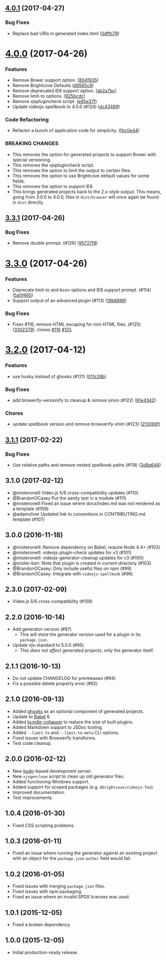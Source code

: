<a name="4.0.1"></a>
## [4.0.1](https://github.com/videojs/generator-videojs-plugin/compare/v4.0.0...v4.0.1) (2017-04-27)

### Bug Fixes

* Replace bad URIs in generated index.html ([0dffb79](https://github.com/videojs/generator-videojs-plugin/commit/0dffb79))

<a name="4.0.0"></a>
# [4.0.0](https://github.com/videojs/generator-videojs-plugin/compare/v3.3.1...v4.0.0) (2017-04-26)

### Features

* Remove Bower support option. ([804f835](https://github.com/videojs/generator-videojs-plugin/commit/804f835))
* Remove Brightcove Defaults ([d9565c8](https://github.com/videojs/generator-videojs-plugin/commit/d9565c8))
* Remove deprecated IE8 support option. ([ab2a7bc](https://github.com/videojs/generator-videojs-plugin/commit/ab2a7bc))
* Remove limit-to options. ([925bcdc](https://github.com/videojs/generator-videojs-plugin/commit/925bcdc))
* Remove vjsplugincheck script. ([e85e37f](https://github.com/videojs/generator-videojs-plugin/commit/e85e37f))
* Update videojs-spellbook to 4.0.0 (#124) ([dc43489](https://github.com/videojs/generator-videojs-plugin/commit/dc43489))

### Code Refactoring

* Refactor a bunch of application code for simplicity. ([fbc0e44](https://github.com/videojs/generator-videojs-plugin/commit/fbc0e44))


### BREAKING CHANGES

* This removes the option for generated projects to support Bower with special versioning.
* This removes the vjsplugincheck script.
* This removes the option to limit the output to certain files.
* This removes the option to use Brightcove default values for some fields.
* This removes the option to support IE8.
* This brings generated projects back to the 2.x-style output. This means, going from 3.0.0 to 4.0.0, files in `dist/browser` will once again be found in `dist` directly.

<a name="3.3.1"></a>
## [3.3.1](https://github.com/videojs/generator-videojs-plugin/compare/v3.3.0...v3.3.1) (2017-04-26)

### Bug Fixes

* Remove double prompt. (#126) ([95727f8](https://github.com/videojs/generator-videojs-plugin/commit/95727f8))

<a name="3.3.0"></a>
# [3.3.0](https://github.com/videojs/generator-videojs-plugin/compare/v3.2.0...v3.3.0) (2017-04-26)

### Features

* Deprecate limit-to and bcov options and IE8 support prompt. (#114) ([5a0f465](https://github.com/videojs/generator-videojs-plugin/commit/5a0f465))
* Support output of an advanced plugin (#113) ([19b6898](https://github.com/videojs/generator-videojs-plugin/commit/19b6898))

### Bug Fixes

* Fixes #116, remove HTML escaping for non-HTML files. (#125) ([3302379](https://github.com/videojs/generator-videojs-plugin/commit/3302379)), closes [#116](https://github.com/videojs/generator-videojs-plugin/issues/116) [#125](https://github.com/videojs/generator-videojs-plugin/issues/125)

<a name="3.2.0"></a>
# [3.2.0](https://github.com/videojs/generator-videojs-plugin/compare/v3.1.1...v3.2.0) (2017-04-12)

### Features

* use husky instead of ghooks (#121) ([011c28b](https://github.com/videojs/generator-videojs-plugin/commit/011c28b))

### Bug Fixes

* add browerify-versionify to cleanup & remove sinon (#122) ([81e4342](https://github.com/videojs/generator-videojs-plugin/commit/81e4342))

### Chores

* update spellbook version and remove browserify-shim (#123) ([2f3099f](https://github.com/videojs/generator-videojs-plugin/commit/2f3099f))

<a name="3.1.1"></a>
## [3.1.1](https://github.com/videojs/generator-videojs-plugin/compare/v3.1.0...v3.1.1) (2017-02-22)

### Bug Fixes

* Use relative paths and remove nested spellbook paths (#118) ([3d8a648](https://github.com/videojs/generator-videojs-plugin/commit/3d8a648))

## 3.1.0 (2017-02-12)
* @misteroneill Video.js 5/6 cross-compatibility updates (#110)
* @BrandonOCasey Put the sanity test in a module (#111)
* @misteroneill Fixed an issue where docs/index.md was not rendered as a template (#109)
* @adamoliver Updated link to conventions in CONTRIBUTING.md template (#107)

## 3.0.0 (2016-11-18)
* @misteroneill: Remove dependency on Babel, require Node 4.4+ (#102)
* @misteroneill: videojs-plugin-check updates for v3 (#101)
* @misteroneill: videojs-generator-cleanup updates for v3 (#100)
* @mister-ben: Note that plugin is created in current directory (#103)
* @BrandonOCasey: Only include useful files on npm (#99)
* @BrandonOCasey: Integrate with `videojs-spellbook` (#96)

## 2.3.0 (2017-02-09)
* Video.js 5/6 cross-compatibility (#108)

## 2.2.0 (2016-10-14)
* Add generator-version (#97)
  * This will store the generator version used for a plugin in its `package.json`.
* Update vjs-standard to 5.0.0 (#95)
  * This _does not affect generated projects_, only the generator itself.

## 2.1.1 (2016-10-13)
* Do not update CHANGELOG for prereleases (#94)
* Fix a possible delete property error (#92)

## 2.1.0 (2016-09-13)
* Added [ghooks](https://www.npmjs.com/package/ghooks) as an optional component of generated projects.
* Update to [Babel](https://www.npmjs.com/package/babel) 6.
* Added [bundle-collapser](https://www.npmjs.com/package/bundle-collapser) to reduce the size of built plugins.
* Added Markdown support to JSDoc tooling.
* Added `--limit-to` and `--limit-to-meta` CLI options.
* Fixed issues with Browserify transforms.
* Test code cleanup.

## 2.0.0 (2016-02-12)
* New [budo](https://www.npmjs.com/package/budo)-based development server.
* New `vjsgenclean` script to clean up old generator files.
* Added functioning Windows support.
* Added support for scoped packages (e.g. `@brightcove/videojs-foo`).
* Improved documentation.
* Test improvements.

## 1.0.4 (2016-01-30)
* Fixed CSS scripting problems.

## 1.0.3 (2016-01-11)
* Fixed an issue where running the generator against an existing project with an object for the `package.json` `author` field would fail.

## 1.0.2 (2016-01-05)
* Fixed issues with merging `package.json` files.
* Fixed issues with npm packaging.
* Fixed an issue where an invalid SPDX licenses was used.

## 1.0.1 (2015-12-05)
* Fixed a broken dependency.

## 1.0.0 (2015-12-05)
* Initial production-ready release.
